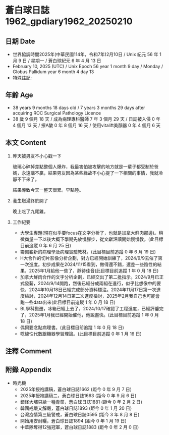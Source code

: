 [_metadata_:encoding]: - "utf-8"
[_metadata_:language]: - "zh-Hant-TW"
[_metadata_:fileformat]: - "markdown"
[_metadata_:MIME_type]: - "text/plain"
[_metadata_:markdown_version]: - "commonmark version 0.30"
[_metadata_:markdown_spec]: - "https://spec.commonmark.org/0.30/"

# 蒼白球日誌1962_gpdiary1962_20250210 #

## 日期 Date ##

* 世界協調時間2025年(中華民國114年，令和7年)2月10日 / Unix 紀元 56 年 1 月 9 日 / 星期一 / 蒼白球紀元 6 年 4 月 13 日
* February 10, 2025 (UTC) / Unix Epoch 56 year 1 month 9 day / Monday / Globus Pallidum year 6 month 4 day 13
* 特殊註記:

## 年齡 Age ##

* 38 years 9 months 18 days old / 7 years 3 months 29 days after acquiring ROC Surgical Pathology Licence
* 38 歲 9 個月 18 天 / 成為病理專科醫師 7 年 3 個月 29 天 / 日誌被入侵 0 年 4 個月 13 天 / 擦A酸 0 年 8 個月 16 天 / 使用vitalift美顏器 0 年 4 個月 6 天

## 本文 Content ##

1. 昨天被男友不小心戳一下

    玻璃心碎掉差點整個人爆炸，我最害怕被攻擊的地方就是一輩子都受制於爸媽，永遠講不贏，結果男友因為某些緣故不小心提了一下相關的事情，我就冷靜不下來了。

    結果導致今天一整天很累。早點睡。

2. 養生燉湯終於開了

    晚上吃了九尾雞。

2. 工作紀要

    - 大學生專題(現在似乎要focus在文字分析了，也就是加拿大鮮肉那邊)。稍微商量一下以後大概下學期先放慢腳步，從文獻評讀開始慢慢教。(此目標目前追蹤 0 年 6 月 25 日)
    - 籌備嶄新的病理學及病理實驗教材。(此目標目前追蹤 0 年 6 月 19 日)
    - H大合作的切片影像分析企劃，對方已經開始訓練了，2024/9/9去催了第一次進度。初步成果在2024/11/15看到，做得還不錯，還差一些陰性的結果，2025年1月給他一些了，靜待佳音(此目標目前追蹤 1 年 0 月 18 日)
    - 加拿大鮮肉合作的文字分析企劃，已經交出了第二批指示。2024/9月已正式發薪，2024/9/14開跑，然後已經分成兩組在進行，似乎比想像中的要快，2024年10月18日已經完成部分資料標注。2024年11月17日第一次進度檢討，2024年12月14日第二次進度檢討，2025年2月我自己也可能會跑一些data出來(此目標目前追蹤 1 年 0 月 18 日)
    - BL學科搬遷，冰箱已經上去了，2024/10/17確認了工程進度，已經評鑒完了，2025年1月我已經開始催他，他說盡快。(此目標目前追蹤 1 年 0 月 18 日)
    - 偶爾要念點病理書。(此目標目前追蹤 1 年 0 月 18 日)
    - 唸線性代數跟機器學習理論。(此目標目前追蹤 0 年 1 月 16 日)

## 注釋 Comment ##


## 附錄 Appendix ##

* 時光機
    - 2025年授袍講稿，蒼白球日誌1662 (距今 0 年 9 月 7 日)
    - 2025年授袍講稿二，蒼白球日誌1663 (距今 0 年 9 月 6 日)
    - 錯怪大埔只給一種青菜，蒼白球日誌1881 (距今 0 年 2 月 2 日)
    - 韓國戒嚴又解嚴，蒼白球日誌1893 (距今 0 年 1 月 20 日)
    - 台灣疫情第三級警戒，蒼白球日誌0595 (距今 3 年 8 月 8 日)
    - 開始用安耐曬，蒼白球日誌1894 (距今 0 年 1 月 19 日)
    - 中華隊奪得12強冠軍，蒼白球日誌1883 (距今 0 年 2 月 0 日)
